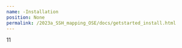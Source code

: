 ```yaml
---
name: -Installation
position: None
permalink: /2023a_SSH_mapping_OSE/docs/getstarted_install.html
---
```


11